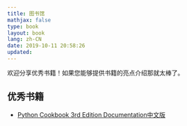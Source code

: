 ```yaml
---
title: 图书馆
mathjax: false
type: book
layout: book
lang: zh-CN
date: 2019-10-11 20:58:26
updated:
---
```


欢迎分享优秀书籍！如果您能够提供书籍的亮点介绍那就太棒了。

## 优秀书籍

- [Python Cookbook 3rd Edition Documentation中文版](https://python3-cookbook.readthedocs.io/zh_CN/latest/)
